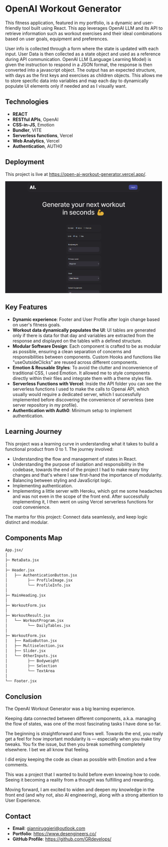 # OpenAI Workout Generator

This fitness application, featured in my portfolio, is a dynamic and user-friendly tool built using React. 
This app leverages OpenAI LLM and its API to retrieve information such as workout exercises and their ideal combinations based on user goals, equipment and preferences. 

User info is collected through a form where the state is updated with each input. 
User Data is then collected as a state object and used as a reference during API communication. 
OpenAI LLM (Language Learning Model) is given the instruction to respond in a JSON format, the response is then converted into a javascript object.
The output has an expected structure, with days as the first keys and exercises as children objects. This allows me to store specific data into variables and map each day to dynamically populate UI elements only if needed and as I visually want.

## Technologies

- **REACT**
- **RESTful APIs**, OpenAI
- **CSS-in-JS**, Emotion
- **Bundler**, VITE
- **Serverless functions**, Vercel
- **Web Analytics**, Vercel
- **Authentication**, AUTH0

## Deployment

This project is live at https://open-ai-workout-generator.vercel.app/.

<img src="./public/homepage-screen.png" alt="Component Map" width="500"/>

## Key Features

- **Dynamic experience**: Footer and User Profile after login change based on user's fitness goals.
- **Workout data dynamically populates the UI**: UI tables are generated only if there is data for that day and variables are extracted from the response and displayed on the tables with a defined structure.
- **Modular Software Design**: Each component is crafted to be as modular as possible, ensuring a clean separation of concerns and responsibilities between components. Custom Hooks and functions like "useOutsideClicks" are reused across different components.
- **Emotion & Reusable Styles**: To avoid the clutter and inconvenience of traditional CSS, I used Emotion. It allowed me to style components directly within their files and integrate them with a theme styles file.
- **Serverless Functions with Vercel**: Inside the API folder you can see the serverless functions I used to make the calls to Openai API, which usually would require a dedicated server, which I successfully implemented before discovering the convenience of serverless (see server repository in my profile).
- **Authentication with Auth0**: Minimum setup to implement authentication.

## Learning Journey

This project was a learning curve in understanding what it takes to build a functional product from 0 to 1. The journey involved:

- Understanding the flow and management of states in React.
- Understanding the purpose of isolation and responsibility in the codebase, towards the end of the project I had to make many tiny changes and that's where I saw first-hand the importance of modularity.
- Balancing between styling and JavaScript logic.
- Implementing authentication.
- Implementing a little server with Heroku, which got me some headaches and was not even in the scope of the front end. After successfully implementing it, I then went on using Vercel serverless functions for cost convenience.

The mantra for this project: Connect data seamlessly, and keep logic distinct and modular.

## Components Map

```
App.jsx/
│
├─ MetaData.jsx
│
├─ Header.jsx
│   ├── AuthenticationButton.jsx
│         ├── ProfileImage.jsx
│         └── ProfileInfo.jsx
│
├─ MainHeading.jsx
│
├─ WorkoutForm.jsx
│
├─ WorkoutResult.jsx
│   └── WorkoutProgram.jsx
│         └── DailyTables.jsx
│  
├─ WorkoutForm.jsx
│   ├── RadioButton.jsx
│   ├── Multiselection.jsx
│   ├── Slider.jsx
│   └── OtherInputs.jsx
│         ├── Bodyweight
│         ├── Selection
│         └── TextArea
│  
└── Footer.jsx
```

## Conclusion

The OpenAI Workout Generator was a big learning experience. 

Keeping data connected between different components, a.k.a. managing the flow of states, was one of the most fascinating tasks I have done so far. 

The beginning is straightforward and flows well. Towards the end, you really get a feel for how important modularity is — especially when you make tiny tweaks. You fix the issue, but then you break something completely elsewhere. I bet we all know that feeling.

I did enjoy keeping the code as clean as possible with Emotion and a few comments. 

This was a project that I wanted to build before even knowing how to code. Seeing it becoming a reality from a thought was fulfilling and rewarding. 

Moving forward, I am excited to widen and deepen my knowledge in the front end (and why not, also AI engineering), along with a strong attention to User Experience.

## Contact

- **Email**: gianniruggieri@outlook.com
- **Portfolio**: https://www.desengineers.co/
- **GitHub Profile**: https://github.com/GRdevelops/

